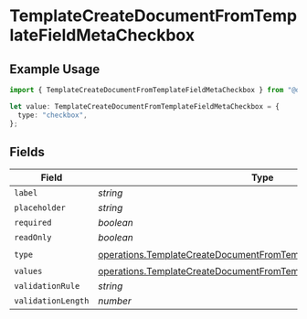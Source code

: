 # TemplateCreateDocumentFromTemplateFieldMetaCheckbox

## Example Usage

```typescript
import { TemplateCreateDocumentFromTemplateFieldMetaCheckbox } from "@documenso/sdk-typescript/models/operations";

let value: TemplateCreateDocumentFromTemplateFieldMetaCheckbox = {
  type: "checkbox",
};
```

## Fields

| Field                                                                                                                                                    | Type                                                                                                                                                     | Required                                                                                                                                                 | Description                                                                                                                                              |
| -------------------------------------------------------------------------------------------------------------------------------------------------------- | -------------------------------------------------------------------------------------------------------------------------------------------------------- | -------------------------------------------------------------------------------------------------------------------------------------------------------- | -------------------------------------------------------------------------------------------------------------------------------------------------------- |
| `label`                                                                                                                                                  | *string*                                                                                                                                                 | :heavy_minus_sign:                                                                                                                                       | N/A                                                                                                                                                      |
| `placeholder`                                                                                                                                            | *string*                                                                                                                                                 | :heavy_minus_sign:                                                                                                                                       | N/A                                                                                                                                                      |
| `required`                                                                                                                                               | *boolean*                                                                                                                                                | :heavy_minus_sign:                                                                                                                                       | N/A                                                                                                                                                      |
| `readOnly`                                                                                                                                               | *boolean*                                                                                                                                                | :heavy_minus_sign:                                                                                                                                       | N/A                                                                                                                                                      |
| `type`                                                                                                                                                   | [operations.TemplateCreateDocumentFromTemplateFieldMetaTypeCheckbox](../../models/operations/templatecreatedocumentfromtemplatefieldmetatypecheckbox.md) | :heavy_check_mark:                                                                                                                                       | N/A                                                                                                                                                      |
| `values`                                                                                                                                                 | [operations.TemplateCreateDocumentFromTemplateValue2](../../models/operations/templatecreatedocumentfromtemplatevalue2.md)[]                             | :heavy_minus_sign:                                                                                                                                       | N/A                                                                                                                                                      |
| `validationRule`                                                                                                                                         | *string*                                                                                                                                                 | :heavy_minus_sign:                                                                                                                                       | N/A                                                                                                                                                      |
| `validationLength`                                                                                                                                       | *number*                                                                                                                                                 | :heavy_minus_sign:                                                                                                                                       | N/A                                                                                                                                                      |